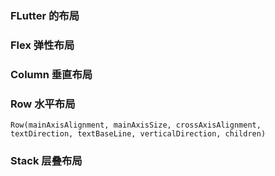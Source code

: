 ### FLutter 的布局



### Flex 弹性布局

### Column 垂直布局

### Row 水平布局

`Row(mainAxisAlignment, mainAxisSize, crossAxisAlignment, textDirection, textBaseLine, verticalDirection, children)`

### Stack 层叠布局
